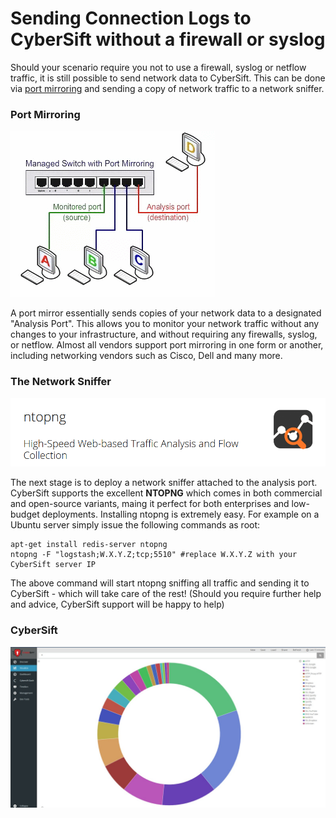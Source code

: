 # Sending Connection Logs to CyberSift without a firewall or syslog

Should your scenario require you not to use a firewall, syslog or netflow traffic, it is still possible to send network data to CyberSift. This can be done via [port mirroring](https://www.miarec.com/faq/what-is-port-mirroring) and sending a copy of network traffic to a network sniffer. 

### Port Mirroring

![mirroring animation](https://raw.githubusercontent.com/CyberSift/CyberSift_Documentation/master/Collection%20Guides/static/img/port_mirror.gif)

A port mirror essentially sends copies of your network data to a designated "Analysis Port". This allows you to monitor your network traffic without any changes to your infrastructure, and without requiring any firewalls, syslog, or netflow. Almost all vendors support port mirroring in one form or another, including networking vendors such as Cisco, Dell and many more.

### The Network Sniffer

![ntopng logo](https://raw.githubusercontent.com/CyberSift/CyberSift_Documentation/master/Collection%20Guides/static/img/Screenshot%20from%202017-12-19%2011-56-18.png)

The next stage is to deploy a network sniffer attached to the analysis port. CyberSift supports the excellent **NTOPNG** which comes in both commercial and open-source variants, maing it perfect for both enterprises and low-budget deployments. Installing ntopng is extremely easy. For example on a Ubuntu server simply issue the following commands as root:

```
apt-get install redis-server ntopng
ntopng -F "logstash;W.X.Y.Z;tcp;5510" #replace W.X.Y.Z with your CyberSift server IP
```

The above command will start ntopng sniffing all traffic and sending it to CyberSift - which will take care of the rest! (Should you require further help and advice, CyberSift support will be happy to help)


### CyberSift

![L7 Visibility](https://raw.githubusercontent.com/CyberSift/CyberSift_Documentation/master/Collection%20Guides/static/img/CyberSift%20L7%20Protocol.jpeg)
